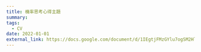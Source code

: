 ```yaml
---
title: 機率思考心得主題
summary: 
tags:
  - CV
date: 2022-01-01
external_link: https://docs.google.com/document/d/1IEgtjFMzGYlu7ogSM2Hlx1O47i3z9qlz/edit
---
```

